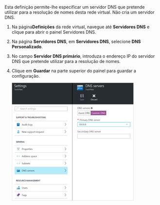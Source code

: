 Esta definição permite-lhe especificar um servidor DNS que pretende utilizar para a resolução de nomes desta rede virtual. Não cria um servidor DNS.

1. Na página**Definições** da rede virtual, navegue até **Servidores DNS** e clique para abrir o painel Servidores DNS.
2. Na página **Servidores DNS**, em **Servidores DNS**, selecione **DNS Personalizado**.
3. No campo **Servidor DNS primário**, introduza o endereço IP do servidor DNS que pretende utilizar para a resolução de nomes.
4. Clique em **Guardar** na parte superior do painel para guardar a configuração.
   
    ![DNS Personalizado](./media/vpn-gateway-add-dns-rm-portal/customdns400.png)

<!--HONumber=Sep16_HO3-->


